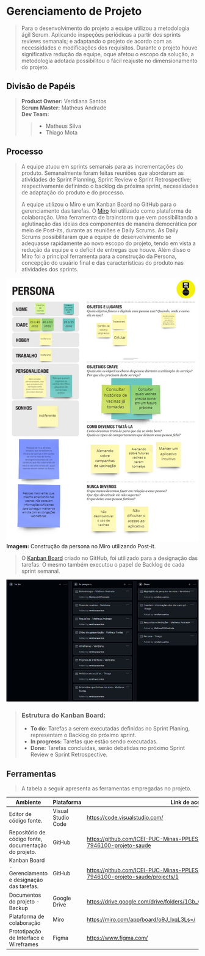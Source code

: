 # Gerenciamento de Projeto

> Para o desenvolvimento do projeto a equipe utilizou a metodologia ágil Scrum. 
> Aplicando inspeções periódicas a partir dos sprints reviews semanais; e adaptando o projeto de acordo com as necessidades e modificações dos requisitos.
> Durante o projeto houve significativa redução da equipe, oque afetou o escopo da solução, a metodologia adotada possibilitou o fácil reajuste no dimensionamento do projeto.  

## Divisão de Papéis

> <strong>Product Owner:</strong> Veridiana Santos <br>
> <strong>Scrum Master:</strong> Matheus Andrade <br>
> <strong>Dev Team:</strong> 
> > * Matheus Silva
> > * Thiago Mota

## Processo

> A equipe atuou em sprints semanais para as incrementações do produto. 
> Semanalmente foram feitas reuniões que abordaram as atividades de Sprint Planning, Sprint Review e Sprint Retrospective; respectivamente definindo o backlog da próxima sprint, necessidades de adaptação do produto e do processo.   
> 
> A equipe utilizou o Miro e um Kanban Board no GitHub para o gerenciamento das tarefas.
> O [Miro](https://miro.com/app/board/o9J_lxqL3Ls=/) foi utilizado como plataforma de colaboração. Uma ferramenta de brainstorm que vem possibilitando a aglutinação das ideias dos componentes de maneira democrática por meio de Post-its, durante as reuniões e Daily Scrums. As Daily Scrums possibilitaram que a equipe de desenvolvimento se adequasse rapidamente ao novo escopo do projeto, tendo em vista a redução da equipe e o deficit de entregas que houve. Além disso o Miro foi a principal ferramenta para a construção da Persona, concepção do usuário final e das características do produto nas atividades dos sprints.  
> 
![Persona](images/PersonaMiro.jpg)
<br><strong>Imagem:</strong> Construção da persona no Miro utilizando Post-it.
> 
> O [Kanban Board](https://github.com/ICEI-PUC-Minas-PPLES-TI/PLF-ES-2021-2-TI1-7946100-projeto-saude/projects/1) criado no GitHub, foi utilizado para a designação das tarefas. O mesmo também executou o papel de Backlog de cada sprint semanal.
> 
![Kanban](images/kanban.jpg)
> 
> ### Estrutura do Kanban Board:
> * <strong>To do:</strong> Tarefas a serem executadas definidas no Sprint Planing, representam o Backlog do próximo sprint.
> * <strong>In progress:</strong> Tarefas que estão sendo executadas.
> * <strong>Done:</strong> Tarefas concluidas, serão debatidas no próximo Sprint Review e Sprint Retrospective.
>  

## Ferramentas

> A tabela a seguir apresenta as ferramentas empregadas no projeto.

| Ambiente | Plataforma | Link de acesso |
|----------|------------|----------------|
| Editor de código fonte. | Visual Studio Code | https://code.visualstudio.com/ |
| Repositório de código fonte, documentação do projeto. | GitHub | https://github.com/ICEI-PUC-Minas-PPLES-TI/PLF-ES-2021-2-TI1-7946100-projeto-saude |
| Kanban Board - Gerenciamento e designação das tarefas. | GitHub | https://github.com/ICEI-PUC-Minas-PPLES-TI/PLF-ES-2021-2-TI1-7946100-projeto-saude/projects/1 |
| Documentos do projeto - Backup| Google Drive | https://drive.google.com/drive/folders/1Gb_w65RXXSZdNdquSArGnOJSCtdtZsnp |
| Plataforma de colaboração | Miro | https://miro.com/app/board/o9J_lxqL3Ls=/ |
| Prototipação de Interface e Wireframes | Figma | https://www.figma.com/ |

